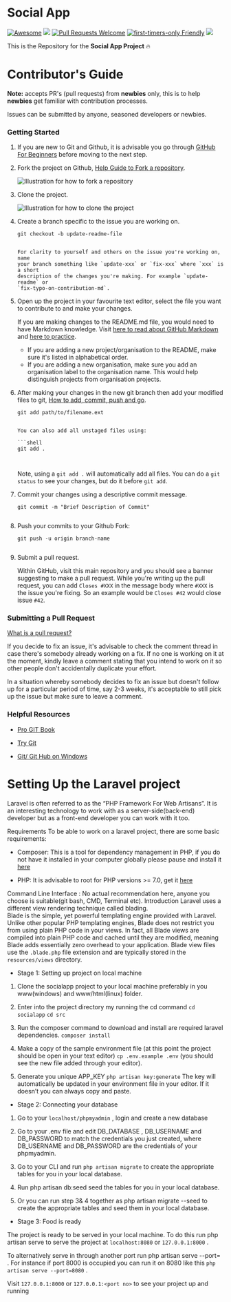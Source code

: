
# Social App

[![Awesome](https://cdn.rawgit.com/sindresorhus/awesome/d7305f38d29fed78fa85652e3a63e154dd8e8829/media/badge.svg)](https://github.com/sindresorhus/awesome) ![](https://img.shields.io/badge/HNG-StrikeWork-brightgreen.svg)
[![Pull Requests Welcome](https://img.shields.io/badge/PRs-welcome-red.svg?style=flat)](http://makeapullrequest.com)
[![first-timers-only Friendly](https://img.shields.io/badge/first--timers--only-friendly-purple.svg)](http://www.firsttimersonly.com/)
![](https://img.shields.io/badge/Social-App-blue.svg)

This is the Repository for the **Social App Project** :fire: <br>

# Contributor's Guide

**Note:** accepts PR's (pull requests) from **newbies**
only, this is to help **newbies** get familiar with contribution processes.

Issues can be submitted by anyone, seasoned developers or newbies.

### Getting Started

1.  If you are new to Git and Github, it is advisable you go through
    [GitHub For Beginners](http://readwrite.com/2013/09/30/understanding-github-a-journey-for-beginners-part-1/)
    before moving to the next step.

2.  Fork the project on Github,
    [Help Guide to Fork a repository](https://help.github.com/articles/fork-a-repo/).

    ![Illustration for how to fork a repository](https://hisham.hm/img/posts/github-fork.png)

3.  Clone the project.

    ![Illustration for how to clone the project](https://services.github.com/on-demand/images/gifs/github-desktop/clone-repository-locally.gif)

4.  Create a branch specific to the issue you are working on.

    ```shell
    git checkout -b update-readme-file
    ```


    ```

    For clarity to yourself and others on the issue you're working on, name
    your branch something like `update-xxx` or `fix-xxx` where `xxx` is a short
    description of the changes you're making. For example `update-readme` or
    `fix-typo-on-contribution-md`.

5.  Open up the project in your favourite text editor, select the file you want
    to contribute to and make your changes.

    If you are making changes to the README.md file, you would need to have
    Markdown knowledge. Visit
    [here to read about GitHub Markdown](https://guides.github.com/features/mastering-markdown/)
    and
    [here to practice](http://www.markdowntutorial.com/).

    - If you are adding a new project/organisation to the README, make sure
      it's listed in alphabetical order.
    - If you are adding a new organisation, make sure you add an organisation
      label to the organisation name. This would help distinguish projects
      from organisation projects.

6.  After making your changes in the new git branch then add your modified
    files to git,
    [How to add, commit, push and go](http://readwrite.com/2013/10/02/github-for-beginners-part-2/).

    ```shell
    git add path/to/filename.ext
    ```


    ```

    You can also add all unstaged files using:

    ```shell
    git add .



    ```

    Note, using a `git add .` will automatically add all files. You can do a
    `git status` to see your changes, but do it before `git add`.

7.  Commit your changes using a descriptive commit message.

    ```shell
    git commit -m "Brief Description of Commit"
    ```


    ```

8.  Push your commits to your Github Fork:

    ```shell
    git push -u origin branch-name
    ```


    ```

9.  Submit a pull request.

    Within GitHub, visit this main repository and you should see a banner
    suggesting to make a pull request. While you're writing up the pull
    request, you can add `Closes #XXX` in the message body where `#XXX` is the
    issue you're fixing. So an example would be `Closes #42` would close issue
    `#42`.

### Submitting a Pull Request

[What is a pull request?](https://yangsu.github.io/pull-request-tutorial/)

If you decide to fix an issue, it's advisable to check the comment thread in
case there's somebody already working on a fix. If no one is working on it at
the moment, kindly leave a comment stating that you intend to work on it so
other people don't accidentally duplicate your effort.

In a situation whereby somebody decides to fix an issue but doesn't follow up
for a particular period of time, say 2-3 weeks, it's acceptable to still pick
up the issue but make sure to leave a comment.

### Helpful Resources

- [Pro GIT Book](https://git-scm.com/book/en/v2)

- [Try Git](https://try.github.io/)

- [Git/ Git Hub on Windows](https://www.youtube.com/watch?v=J_Clau1bYco)



# Setting Up the Laravel project
Laravel is often referred to as the “PHP Framework For Web Artisans”. It is an interesting technology to work with as a server-side(back-end) developer but as a front-end developer you can work with it too.

Requirements
To be able to work on a laravel project, there are some basic requirements:

* Composer: This is a tool for dependency management in PHP, if you do not have it installed in your computer globally please pause and install it [here](https://getcomposer.org/download/)

* PHP: It is advisable to root for PHP versions >= 7.0, get it [here](http://php.net/downloads.php)

Command Line Interface : No actual recommendation here, anyone you choose is suitable(git bash, CMD, Terminal etc).
Introduction
Laravel uses a different view rendering technique called blading.<br>
Blade is the simple, yet powerful templating engine provided with Laravel. Unlike other popular PHP templating engines, Blade does not restrict you from using plain PHP code in your views. In fact, all Blade views are compiled into plain PHP code and cached until they are modified, meaning Blade adds essentially zero overhead to your application. Blade view files use the  ``.blade.php`` file extension and are typically stored in the ``resources/views`` directory.

* Stage 1: Setting up project on local machine

1.  Clone the socialapp project to your local machine preferably in you www(windows) and www/html(linux) folder.

2. Enter into the project directory my running the cd command
 ``cd socialapp``
 ``cd src``

3. Run the composer command to download and install are required laravel dependencies.
 ``composer install``

4. Make a copy of the sample environment file (at this point the project should be open in your text editor)
 ``cp .env.example .env``
(you should see the new file added through your editor).

5. Generate you unique APP_KEY 
 ``php artisan key:generate``
The key will automatically be updated in your environment file in your editor. If it doesn’t you can always copy and paste.

* Stage 2: Connecting your database

1.  Go to your ``localhost/phpmyadmin`` , login and create a new database

2. Go to your .env file and edit DB_DATABASE , DB_USERNAME and DB_PASSWORD to match the credentials you just created, where DB_USERNAME and DB_PASSWORD are the credentials of your phpmyadmin.

3. Go to your CLI and run ``php artisan migrate`` to create the appropriate tables for you in your local database.

4. Run php artisan db:seed seed the tables for you in your local database.

5. Or you can run step 3& 4 together as php artisan migrate --seed to create the appropriate tables and seed them in your local database.

* Stage 3: Food is ready

The project is ready to be served in your local machine. To do this run php artisan serve to serve the project at ``localhost:8080`` or ``127.0.0.1:8000`` .

To alternatively serve in through another port run php artisan serve --port=<port no> . For instance if port 8000 is occupied you can run it on 8080 like this ``php artisan serve --port=8080`` .

Visit ``127.0.0.1:8000`` or ``127.0.0.1:<port no>`` to see your project up and running

